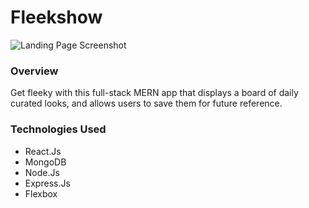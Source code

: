 # Fleekshow
![Landing Page Screenshot](https://github.com/nessienessquik/fleekshow/blob/master/screenshots/img-01.png)

### Overview
Get fleeky with this full-stack MERN app that displays a board of daily curated looks, and allows users to save them for future reference.

### Technologies Used
* React.Js 
* MongoDB
* Node.Js
* Express.Js
* Flexbox



 
